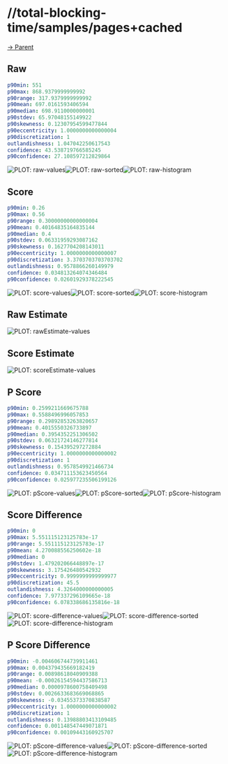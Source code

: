 
# //total-blocking-time/samples/pages+cached

[→ Parent](../..)


## Raw


```yaml
p90min: 551
p90max: 868.9379999999992
p90range: 317.9379999999992
p90mean: 697.0161593406594
p90median: 698.9110000000001
p90stdev: 65.97048155149922
p90skewness: 0.12307954599477844
p90eccentricity: 1.0000000000000004
p90discretization: 1
outlandishness: 1.047042250617543
confidence: 43.538719766585245
p90confidence: 27.108597212829864

```

![PLOT: raw-values](./raw/values.svg)![PLOT: raw-sorted](./raw/sorted.svg)![PLOT: raw-histogram](./raw/histogram.svg)
## Score


```yaml
p90min: 0.26
p90max: 0.56
p90range: 0.30000000000000004
p90mean: 0.40164835164835144
p90median: 0.4
p90stdev: 0.06331959293087162
p90skewness: 0.1627704208143011
p90eccentricity: 1.0000000000000007
p90discretization: 3.3703703703703702
outlandishness: 0.9578866260149979
confidence: 0.034813264074346484
p90confidence: 0.02601929378222545

```

![PLOT: score-values](./score/values.svg)![PLOT: score-sorted](./score/sorted.svg)![PLOT: score-histogram](./score/histogram.svg)
## Raw Estimate

![PLOT: rawEstimate-values](./rawEstimate/values.svg)
## Score Estimate

![PLOT: scoreEstimate-values](./scoreEstimate/values.svg)
## P Score


```yaml
p90min: 0.2599211669675788
p90max: 0.5588496996057853
p90range: 0.29892853263820657
p90mean: 0.4015550326733897
p90median: 0.3954352251306502
p90stdev: 0.06321724146277814
p90skewness: 0.154395297272884
p90eccentricity: 1.0000000000000002
p90discretization: 1
outlandishness: 0.9578549921466734
confidence: 0.034711153623450564
p90confidence: 0.025977235506199126

```

![PLOT: pScore-values](./pScore/values.svg)![PLOT: pScore-sorted](./pScore/sorted.svg)![PLOT: pScore-histogram](./pScore/histogram.svg)
## Score Difference


```yaml
p90min: 0
p90max: 5.551115123125783e-17
p90range: 5.551115123125783e-17
p90mean: 4.270088556250602e-18
p90median: 0
p90stdev: 1.479202066448897e-17
p90skewness: 3.175426480542932
p90eccentricity: 0.9999999999999977
p90discretization: 45.5
outlandishness: 4.3264000000000005
confidence: 7.977337296109665e-18
p90confidence: 6.078338686135816e-18

```

![PLOT: score-difference-values](./score-difference/values.svg)![PLOT: score-difference-sorted](./score-difference/sorted.svg)![PLOT: score-difference-histogram](./score-difference/histogram.svg)
## P Score Difference


```yaml
p90min: -0.004606744739911461
p90max: 0.004379435669182419
p90range: 0.00898618040909388
p90mean: -0.00026154594437586713
p90median: 0.0000978600758409498
p90stdev: 0.0026633683669068865
p90skewness: -0.03455373370838587
p90eccentricity: 1.0000000000000002
p90discretization: 1
outlandishness: 0.13988803413109485
confidence: 0.001148547449071871
p90confidence: 0.00109443160925707

```

![PLOT: pScore-difference-values](./pScore-difference/values.svg)![PLOT: pScore-difference-sorted](./pScore-difference/sorted.svg)![PLOT: pScore-difference-histogram](./pScore-difference/histogram.svg)